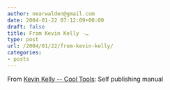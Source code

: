 ```yaml
---
author: nearwalden@gmail.com
date: 2004-01-22 07:12:09+00:00
draft: false
title: From Kevin Kelly -…
type: post
url: /2004/01/22/from-kevin-kelly/
categories:
- posts
---
```


From [Kevin Kelly -- Cool Tools](//www.kk.org/cooltools/archives/000255.php'):  Self publishing manual



